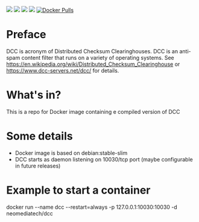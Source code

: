 [![](https://images.microbadger.com/badges/version/neomediatech/dcc.svg)](https://microbadger.com/images/neomediatech/dcc "Get your own version badge on microbadger.com")
[![](https://images.microbadger.com/badges/image/neomediatech/dcc.svg)](https://microbadger.com/images/neomediatech/dcc)
![](https://img.shields.io/github/last-commit/Neomediatech/dcc-docker.svg?style=plastic)
![](https://img.shields.io/github/repo-size/Neomediatech/dcc-docker.svg?style=plastic)
[![Docker Pulls](https://img.shields.io/docker/pulls/neomediatech/dcc.svg?style=plastic)](https://hub.docker.com/r/neomediatech/dcc/)

# Preface
DCC is acronym of Distributed Checksum Clearinghouses. DCC is an anti-spam content filter that runs on a variety of operating systems. See https://en.wikipedia.org/wiki/Distributed_Checksum_Clearinghouse or https://www.dcc-servers.net/dcc/ for details.

# What's in?
This is a repo for Docker image containing e compiled version of DCC

# Some details
 - Docker image is based on debian:stable-slim
 - DCC starts as daemon listening on 10030/tcp port (maybe configurable in future releases)

# Example to start a container
docker run --name dcc --restart=always -p 127.0.0.1:10030:10030 -d neomediatech/dcc
